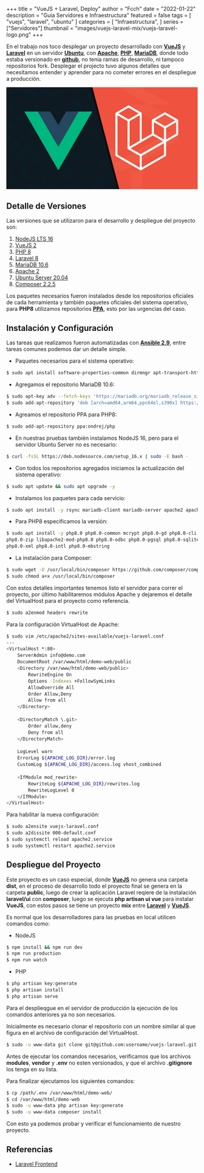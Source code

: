 +++
title = "VueJS + Laravel, Deploy"
author = "Fcch"
date = "2022-01-22"
description = "Guía Servidores e Infraestructura"
featured = false
tags = [
    "vuejs",
    "laravel",
    "ubuntu"
]
categories = [
    "Infraestructura",
]
series = ["Servidores"]
thumbnail = "images/vuejs-laravel-mix/vuejs-laravel-logo.png"
+++

En el trabajo nos toco desplegar un proyecto desarrollado con **[VueJS](https://vuejs.org)** y **[Laravel](https://laravel.com/)** en un servidor **[Ubuntu](https://ubuntu.com/)**, con **[Apache](https://ws.apache.org/)**, **[PHP](https://www.php.net/)**, **[MariaDB](https://mariadb.org/)**, donde todo estaba versionado en **[github](https://github.com/)**, no tenia ramas de desarrollo, ni tampoco repositorios fork. Desplegar el projecto tuvo algunos detalles que necesitamos entender y aprender para no cometer errores en el despliegue a producción.

<!--more-->

![](/images/vuejs-laravel-mix/vuejs-laravel-logo.png)

## Detalle de Versiones

Las versiones que se utilizaron para el desarrollo y despliegue del proyecto son:

1. [NodeJS LTS 16](https://nodejs.org/en/download/)
2. [VueJS 2](https://vuejs.org/v2/guide/installation.html)
3. [PHP 8](https://www.php.net/downloads)
4. [Laravel 8](https://laravel.com/docs/8.x)
5. [MariaDB 10.6](https://mariadb.org/download/?t=repo-config&d=20.04+%22focal%22&v=10.6&r_m=cnrs)
6. [Apache 2](https://ubuntu.com/tutorials/install-and-configure-apache#1-overview)
7. [Ubuntu Server 20.04](https://releases.ubuntu.com/20.04/)
8. [Composer 2.2.5](https://github.com/composer/composer/releases/download/2.2.5/composer.phar)

Los paquetes necesarios fueron instalados desde los repositorios oficiales de cada herramienta y también paquetes oficiales del sistema operativo, para **PHP8** utilizamos repositorios [**PPA**](https://help.ubuntu.com/stable/ubuntu-help/addremove-ppa.html.es), esto por las urgencias del caso.

## Instalación y Configuración

Las tareas que realizamos fueron automatizadas con [**Ansible 2.9**](https://docs.ansible.com/ansible/latest/roadmap/ROADMAP_2_9.html), entre tareas comunes podemos dar un detalle simple.

- Paquetes necesarios para el sistema operativo:

```bash
$ sudo apt install software-properties-common dirmngr apt-transport-https git curl vim make
```

- Agregamos el repositorio MariaDB 10.6:

```bash
$ sudo apt-key adv --fetch-keys 'https://mariadb.org/mariadb_release_signing_key.asc'
$ sudo add-apt-repository 'deb [arch=amd64,arm64,ppc64el,s390x] https://mirror1.cl.netactuate.com/mariadb/repo/10.6/ubuntu focal main'
```

- Agreamos el repositorio PPA para PHP8:

```bash
$ sudo add-apt-repository ppa:ondrej/php
```

- En nuestras pruebas también instalamos NodeJS 16, pero para el servidor Ubuntu Server no es necesario: 

```bash
$ curl -fsSL https://deb.nodesource.com/setup_16.x | sudo -E bash - 
```

- Con todos los repositorios agregados iniciamos la actualización del sistema operativo:

```bash
$ sudo apt update && sudo apt upgrade -y
```

- Instalamos los paquetes para cada servicio:

```bash
$ sudo apt install -y rsync mariadb-client mariadb-server apache2 apache2-utils
```

- Para PHP8 especificamos la versión: 

```bash
$ sudo apt install -y php8.0 php8.0-common mcrypt php8.0-gd php8.0-cli php8.0-curl php8.0-mysql \
php8.0-zip libapache2-mod-php8.0 php8.0-odbc php8.0-pgsql php8.0-sqlite3 php8.0-readline\
php8.0-xml php8.0-intl php8.0-mbstring
```

- La instalación para Composer:

```bash
$ sudo wget -O /usr/local/bin/composer https://github.com/composer/composer/releases/download/2.2.4/composer.phar
$ sudo chmod a+x /usr/local/bin/composer
```

Con estos detalles importantes tenemos listo el servidor para correr el proyecto, por último habilitaremos módulos Apache y dejaremos el detalle del VirtualHost para el proyecto como referencia.

```bash
$ sudo a2enmod headers rewrite
```

Para la configuración VirtualHost de Apache:

```bash
$ sudo vim /etc/apache2/sites-available/vuejs-laravel.conf
---
<VirtualHost *:80>
    ServerAdmin info@demo.com
    DocumentRoot /var/www/html/demo-web/public
    <Directory /var/www/html/demo-web/public>
    	RewriteEngine On
    	Options -Indexes +FollowSymLinks
    	AllowOverride All
    	Order Allow,Deny
    	Allow from all
    </Directory>

    <DirectoryMatch \.git>
    	Order allow,deny
    	Deny from all
    </DirectoryMatch>

    LogLevel warn
    ErrorLog ${APACHE_LOG_DIR}/error.log
    CustomLog ${APACHE_LOG_DIR}/access.log vhost_combined

    <IfModule mod_rewrite>
    	RewriteLog ${APACHE_LOG_DIR}/rewrites.log
    	RewriteLogLevel 0
    </IfModule> 
</VirtualHost>
```

Para habilitar la nueva configuración:

```bash
$ sudo a2ensite vuejs-laravel.conf
$ sudo a2dissite 000-default.conf
$ sudo systemctl reload apache2.service
$ sudo systemctl restart apache2.service
```

## Despliegue del Proyecto

Este proyecto es un caso especial, donde [**VueJS**](https://vuejs.org/) no genera una carpeta **dist**, en el proceso de desarrollo todo el proyecto final se genera en la carpeta **public**, luego de crear la aplicación Laravel reqiere de la instalación **laravel/ui** con **composer**, luego se ejecuta **php artisan ui vue** para instalar **VueJS**, con estos pasos se tiene un proyecto **mix** entre [**Laravel**](https://laravel.com/) y [**VueJS**](https://vuejs.org/).

Es normal que los desarrolladores para las pruebas en local utilicen comandos como:

- NodeJS

```bash
$ npm install && npm run dev
$ npm run production
$ npm run watch
```

- PHP

```bash
$ php artisan key:generate
$ php artisan install
$ php artisan serve
```

Para el desplieqgue en el servidor de producción la ejecución de los comandos anteriores ya no son necesarios.

Inicialmente es necesario clonar el repositorio con un nombre similar al que figura en el archivo de configuración del VirtualHost.

```bash
$ sudo -u www-data git clone git@github.com:username/vuejs-laravel.git /var/www/html/demo-web
```

Antes de ejecutar los comandos necesarios, verificamos que los archivos **modules**, **vendor** y **.env** no esten versionados, y que el archivo **.gitignore** los tenga en su lista.

Para finalizar ejecutamos los siguientes comandos:

```bash
$ cp /path/.env /var/www/html/demo-web/
$ cd /var/www/html/demo-web
$ sudo -u www-data php artisan key:generate
$ sudo -u www-data composer install
```

Con esto ya podemos probar y verificar el funcionamiento de nuestro proyecto.

## Referencias

- [Laravel Frontend](https://laravel.com/docs/7.x/frontend)
